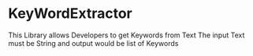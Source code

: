 # KeyWordExtractor
This Library allows Developers to get Keywords from Text  The input Text must be String and output would be list of Keywords 
